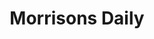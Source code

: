 ---
title: "Morrisons Daily"
url: /great-yarmouth/morrisons-daily-barkis-road/
shop: convenience
---